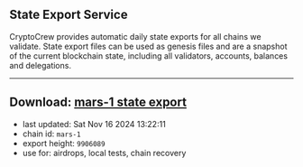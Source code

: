 ## State Export Service
CryptoCrew provides automatic daily state exports for all chains we validate. State export files can be used as genesis files and are a snapshot of the current blockchain state, including all validators, accounts, balances and delegations.

---
**Download: [mars-1 state export](https://dl-eu2.ccvalidators.com/SERVICE/mars/mars-1_export_9906089.json)**
---

- last updated: Sat Nov 16 2024 13:22:11
- chain id: `mars-1`
- export height: `9906089`
- use for: airdrops, local tests, chain recovery
